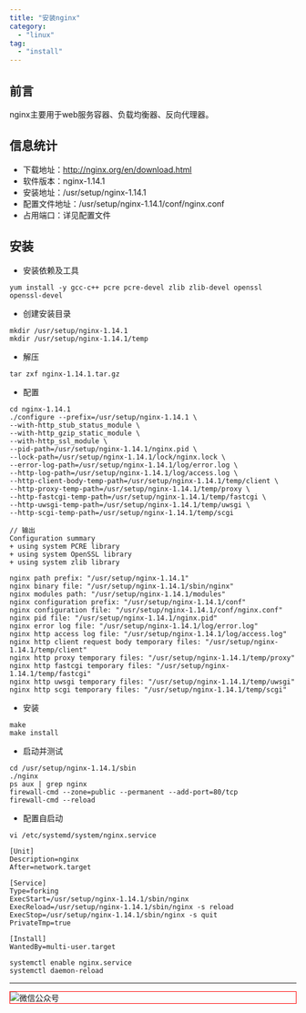 ```yaml
---
title: "安装nginx"
category:
  - "linux"
tag:
  - "install"
---
```


## 前言

nginx主要用于web服务容器、负载均衡器、反向代理器。

## 信息统计

- 下载地址：http://nginx.org/en/download.html
- 软件版本：nginx-1.14.1
- 安装地址：/usr/setup/nginx-1.14.1
- 配置文件地址：/usr/setup/nginx-1.14.1/conf/nginx.conf
- 占用端口：详见配置文件

## 安装

- 安装依赖及工具

```shell
yum install -y gcc-c++ pcre pcre-devel zlib zlib-devel openssl openssl-devel
```

- 创建安装目录

```shell
mkdir /usr/setup/nginx-1.14.1
mkdir /usr/setup/nginx-1.14.1/temp
```

- 解压

```shell
tar zxf nginx-1.14.1.tar.gz
```

- 配置

```shell
cd nginx-1.14.1
./configure --prefix=/usr/setup/nginx-1.14.1 \
--with-http_stub_status_module \
--with-http_gzip_static_module \
--with-http_ssl_module \
--pid-path=/usr/setup/nginx-1.14.1/nginx.pid \
--lock-path=/usr/setup/nginx-1.14.1/lock/nginx.lock \
--error-log-path=/usr/setup/nginx-1.14.1/log/error.log \
--http-log-path=/usr/setup/nginx-1.14.1/log/access.log \
--http-client-body-temp-path=/usr/setup/nginx-1.14.1/temp/client \
--http-proxy-temp-path=/usr/setup/nginx-1.14.1/temp/proxy \
--http-fastcgi-temp-path=/usr/setup/nginx-1.14.1/temp/fastcgi \
--http-uwsgi-temp-path=/usr/setup/nginx-1.14.1/temp/uwsgi \
--http-scgi-temp-path=/usr/setup/nginx-1.14.1/temp/scgi

// 输出
Configuration summary
+ using system PCRE library
+ using system OpenSSL library
+ using system zlib library

nginx path prefix: "/usr/setup/nginx-1.14.1"
nginx binary file: "/usr/setup/nginx-1.14.1/sbin/nginx"
nginx modules path: "/usr/setup/nginx-1.14.1/modules"
nginx configuration prefix: "/usr/setup/nginx-1.14.1/conf"
nginx configuration file: "/usr/setup/nginx-1.14.1/conf/nginx.conf"
nginx pid file: "/usr/setup/nginx-1.14.1/nginx.pid"
nginx error log file: "/usr/setup/nginx-1.14.1/log/error.log"
nginx http access log file: "/usr/setup/nginx-1.14.1/log/access.log"
nginx http client request body temporary files: "/usr/setup/nginx-1.14.1/temp/client"
nginx http proxy temporary files: "/usr/setup/nginx-1.14.1/temp/proxy"
nginx http fastcgi temporary files: "/usr/setup/nginx-1.14.1/temp/fastcgi"
nginx http uwsgi temporary files: "/usr/setup/nginx-1.14.1/temp/uwsgi"
nginx http scgi temporary files: "/usr/setup/nginx-1.14.1/temp/scgi"
```

- 安装

```shell
make
make install
```

- 启动并测试

```shell
cd /usr/setup/nginx-1.14.1/sbin
./nginx
ps aux | grep nginx
firewall-cmd --zone=public --permanent --add-port=80/tcp
firewall-cmd --reload
```

- 配置自启动

```shell
vi /etc/systemd/system/nginx.service

[Unit]
Description=nginx
After=network.target

[Service]
Type=forking
ExecStart=/usr/setup/nginx-1.14.1/sbin/nginx
ExecReload=/usr/setup/nginx-1.14.1/sbin/nginx -s reload
ExecStop=/usr/setup/nginx-1.14.1/sbin/nginx -s quit
PrivateTmp=true

[Install]
WantedBy=multi-user.target

systemctl enable nginx.service
systemctl daemon-reload
```
---

<img style="border:1px red solid; display:block; margin:0 auto;" src="https://tianqingxiaozhu.oss-cn-shenzhen.aliyuncs.com/img/qrcode.jpg" alt="微信公众号" />

